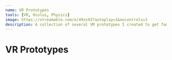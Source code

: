 ```yaml
---
name: VR Prototypes
tools: [VR, Oculus, Physics]
image: https://streamable.com/e/49zx93?autoplay=1&nocontrols=1
description: A collection of several VR prototypes I created to get familiar with VR development. The prototypes include things such as weapon mechanics, shooting, active ragdolls, magic, stab & chopping mechanics and more.
---
```


# VR Prototypes
